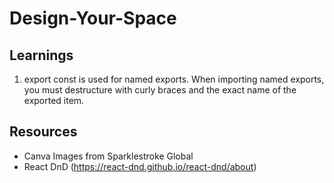 # Design-Your-Space

## Learnings
1. export const is used for named exports. When importing named exports, you must destructure with curly braces and the exact name of the exported item.

## Resources
- Canva Images from Sparklestroke Global
- React DnD (https://react-dnd.github.io/react-dnd/about)